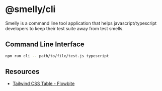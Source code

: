 # @smelly/cli

Smelly is a command line tool application that helps javascript/typescript developers to keep their test
suite away from test smells.

## Command Line Interface

```sh
npm run cli -- path/to/file/test.js typescript
```

## Resources

- [Tailwind CSS Table - Flowbite](https://flowbite.com/docs/components/tables)

